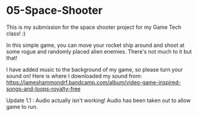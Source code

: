 # 05-Space-Shooter
This is my submission for the space shooter project for my Game Tech class! :)

In this simple game, you can move your rocket ship around and shoot at some rogue and randomly placed alien enemies. There's not much to it but that! 

I have added music to the background of my game, so please turn your sound on! Here is where I downloaded my sound from:
https://jameshammondrf.bandcamp.com/album/video-game-inspired-songs-and-loops-royalty-free

Update 1.1 : Audio actually isn't working! Audio has been taken out to allow game to run.